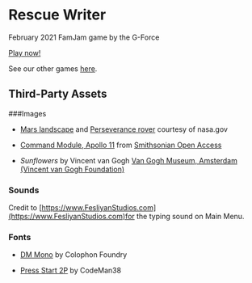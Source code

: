 # Rescue Writer

February 2021 FamJam game by the G-Force

[Play now!](https://the-g-force.github.io/FamJam-February2021)

See our other games [here](https://the-g-force.github.io).

## Third-Party Assets


###Images
- [Mars landscape](https://mars.nasa.gov/mars2020/multimedia/raw-images/ZRF_0004_0667303145_000FDR_N0010052AUT_04096_110085J) and [Perseverance rover](https://mars.nasa.gov/resources/mars-2020-rover-artists-concept/) courtesy of nasa.gov


- [Command Module, Apollo 11](https://www.si.edu/object/command-module-apollo-11%3Anasm_A19700102000) from [Smithsonian Open Access](https://www.si.edu/openaccess)

- *Sunflowers* by Vincent van Gogh
[Van Gogh Museum, Amsterdam (Vincent van Gogh Foundation)](https://www.vangoghmuseum.nl/en/collection/s0031V1962#details)


### Sounds
Credit to [https://www.FesliyanStudios.com](https://www.FesliyanStudios.com)for the typing sound on Main Menu.


### Fonts
- [DM Mono](https://fonts.google.com/specimen/DM+Mono) by Colophon Foundry

- [Press Start 2P](https://fonts.google.com/specimen/Press+Start+2P) by CodeMan38
